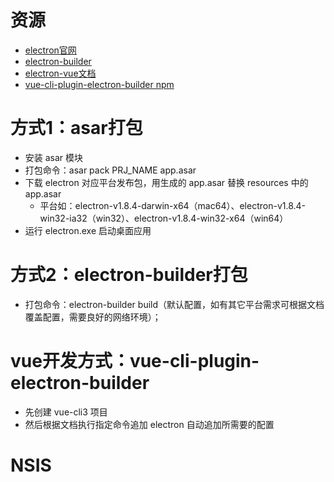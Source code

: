 
# 资源
- [electron官网](https://electronjs.org/)
- [electron-builder](https://www.electron.build/configuration/configuration/)
- [electron-vue文档](https://simulatedgreg.gitbooks.io/electron-vue/content/cn/)
- [vue-cli-plugin-electron-builder npm](https://www.npmjs.com/package/vue-cli-plugin-electron-builder)

# 方式1：asar打包
- 安装 asar 模块
- 打包命令：asar pack PRJ_NAME app.asar
- 下载 electron 对应平台发布包，用生成的 app.asar 替换 resources 中的 app.asar
  - 平台如：electron-v1.8.4-darwin-x64（mac64）、electron-v1.8.4-win32-ia32（win32）、electron-v1.8.4-win32-x64（win64）
- 运行 electron.exe 启动桌面应用

# 方式2：electron-builder打包
- 打包命令：electron-builder build（默认配置，如有其它平台需求可根据文档覆盖配置，需要良好的网络环境）；

# vue开发方式：vue-cli-plugin-electron-builder
- 先创建 vue-cli3 项目
- 然后根据文档执行指定命令追加 electron 自动追加所需要的配置

# NSIS
